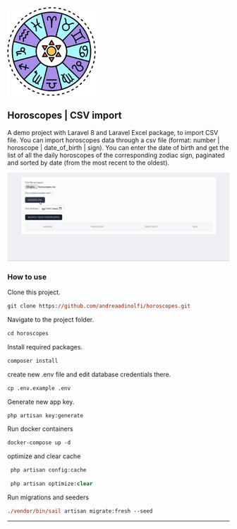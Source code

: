 
<img src="/public/horoscopes.png" alt="horoscopes" style="width:200px;"/>

## Horoscopes | CSV import

A demo project with Laravel 8 and Laravel Excel package, to import CSV file. 
You can import horoscopes data through a csv file (format: number | horoscope | date_of_birth | sign). You can enter the date of birth and  get the list of all the daily horoscopes of the corresponding zodiac sign, paginated and sorted by date (from the most recent to the oldest).

![alt-gif](/public/horoscopes.gif)

### How to use

Clone this project.

```ps
git clone https://github.com/andreaadinolfi/horoscopes.git
```

Navigate to the project folder.

```ps
cd horoscopes
```

Install required packages.

```ps
composer install
```

create new .env file and edit database credentials there.

```ps
cp .env.example .env
```

Generate new app key.

```ps
php artisan key:generate
```

Run docker containers

```ps
docker-compose up -d
```


optimize and clear cache

```ps
 php artisan config:cache   
```

```ps
 php artisan optimize:clear
```

Run migrations and seeders

```ps
./vendor/bin/sail artisan migrate:fresh --seed
```
---